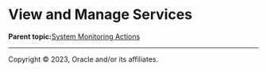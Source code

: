 # View and Manage Services

**Parent topic:**[System Monitoring Actions](../topics/cockpit-monitor.md)

---

Copyright © 2023, Oracle and/or its affiliates.


